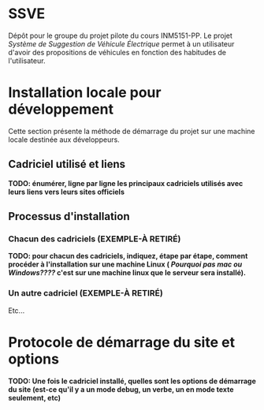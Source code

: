 SSVE 
====

Dépôt pour le groupe du projet pilote du cours INM5151-PP. Le projet
*Système de Suggestion de Véhicule Électrique* permet à un utilisateur d'avoir des
propositions de véhicules en fonction des habitudes de l'utilisateur.

Installation locale pour développement 
======================================

Cette section présente la méthode de démarrage du projet sur une machine locale
destinée aux développeurs. 

Cadriciel utilisé et liens 
---------------------------

**TODO: énumérer, ligne par ligne les principaux cadriciels utilisés avec leurs
liens vers leurs sites officiels**


Processus d'installation
------------------------

### Chacun des cadriciels (EXEMPLE-À RETIRÉ)

**TODO: pour chacun des cadriciels, indiquez, étape par étape, comment procéder à
l'installation sur une machine Linux ( *Pourquoi pas mac ou Windows????* c'est
sur une machine linux que le serveur sera installé).** 

### Un autre cadriciel (EXEMPLE-À RETIRÉ)

Etc...

Protocole de démarrage du site et options
========================================

**TODO: Une fois le cadriciel installé, quelles sont les options de démarrage du
site (est-ce qu'il y a un mode debug, un verbe, un en mode texte seulement,
etc)**


